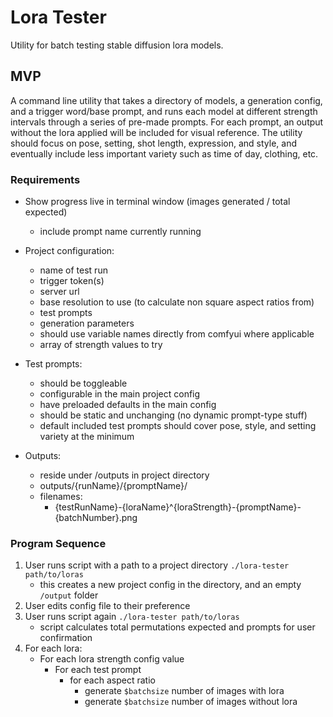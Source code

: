 # Lora Tester

Utility for batch testing stable diffusion lora models.

## MVP

A command line utility that takes a directory of models, a generation config,
and a trigger word/base prompt, and runs each model at different strength
intervals through a series of pre-made prompts. For each prompt, an output
without the lora applied will be included for visual reference. The utility
should focus on pose, setting, shot length, expression, and style, and
eventually include less important variety such as time of day, clothing, etc.

### Requirements

- Show progress live in terminal window (images generated / total expected)
  - include prompt name currently running

- Project configuration:
  - name of test run
  - trigger token(s)
  - server url
  - base resolution to use (to calculate non square aspect ratios from)
  - test prompts
  - generation parameters
  - should use variable names directly from comfyui where applicable
  - array of strength values to try
- Test prompts:
  - should be toggleable
  - configurable in the main project config
  - have preloaded defaults in the main config
  - should be static and unchanging (no dynamic prompt-type stuff)
  - default included test prompts should cover pose, style, and setting variety
    at the minimum
- Outputs:
  - reside under /outputs in project directory
  - outputs/{runName}/{promptName}/
  - filenames:
    - {testRunName}-{loraName}^{loraStrength}-{promptName}-{batchNumber}.png

### Program Sequence

1. User runs script with a path to a project directory
   `./lora-tester path/to/loras`
   - this creates a new project config in the directory, and an empty `/output`
     folder
1. User edits config file to their preference
1. User runs script again `./lora-tester path/to/loras`
   - script calculates total permutations expected and prompts for user
     confirmation
1. For each lora:
   - For each lora strength config value
     - For each test prompt
       - for each aspect ratio
         - generate `$batchsize` number of images with lora
         - generate `$batchsize` number of images without lora
